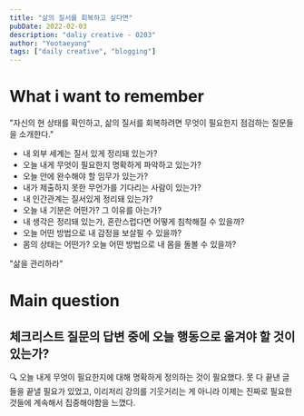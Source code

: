 ```yaml
---
title: "삶의 질서를 회복하고 싶다면"
pubDate: 2022-02-03
description: "daliy creative - 0203"
author: "Yootaeyang"
tags: ["daily creative", "blogging"]
---
```


# What i want to remember

"자신의 현 상태를 확인하고, 삶의 질서를 회복하려면 무엇이 필요한지 점검하는 질문들을 소개한다."

- 내 외부 세계는 질서 있게 정리돼 있는가?
- 오늘 내게 무엇이 필요한지 명확하게 파악하고 있는가?
- 오늘 안에 완수해야 할 임무가 있는가?
- 내가 제출하지 못한 무언가를 기다리는 사람이 있는가?
- 내 인간관계는 질서있게 정리돼 있는가?
- 오늘 내 기분은 어떤가? 그 이유를 아는가?
- 내 생각은 정리돼 있는가, 혼란스럽다면 어떻게 침착해질 수 있을까?
- 오늘 어떤 방법으로 내 감정을 보살필 수 있을까?
- 몸의 상태는 어떤가? 오늘 어떤 방법으로 내 몸을 돌볼 수 있을까?

"삶을 관리하라"

# Main question

## 체크리스트 질문의 답변 중에 오늘 행동으로 옮겨야 할 것이 있는가?

🔍 오늘 내게 무엇이 필요한지에 대해 명확하게 정의하는 것이 필요했다. 못 다 끝낸 글들을 끝낼 필요가 있었고, 이리저리 강의를 기웃거리는 게 아니라 이제는 진짜로 필요한 것들에 계속해서 집중해야함을 느꼈다.
